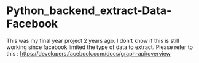 # Python_backend_extract-Data-Facebook

This was my final year project 2 years ago. 
I don't know if this is still working since facebook limited the type of data to extract. 
Please refer to this : https://developers.facebook.com/docs/graph-api/overview
